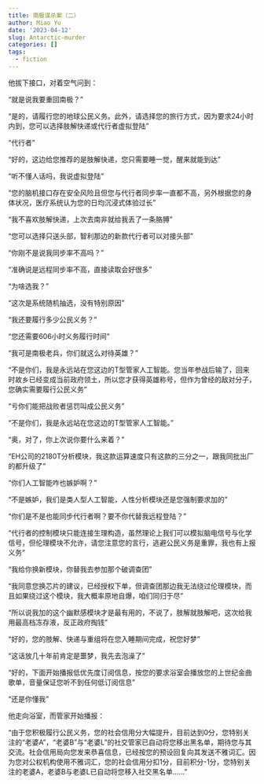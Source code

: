 ```yaml
---
title: 南极谋杀案（二）
author: Miao Yu
date: '2023-04-12'
slug: Antarctic-murder
categories: []
tags:
  - fiction
---
```


他拔下接口，对着空气问到：

“就是说我要重回南极？”

“是的，请履行您的地球公民义务。此外，请选择您的旅行方式，因为要求24小时内到，您可以选择肢解快递或代行者虚拟登陆”

“代行者”

“好的，这边给您推荐的是肢解快递，您只需要睡一觉，醒来就能到达”

“听不懂人话吗，我说虚拟登陆”

“您的脑机接口存在安全风险且但您与代行者同步率一直都不高，另外根据您的身体状况，医疗系统认为您的日均沉浸式体验过长”

“我不喜欢肢解快递，上次去南非就给我丢了一条胳膊”

“您可以选择只送头部，智利那边的新款代行者可以对接头部”

“你刚不是说我同步率不高吗？”

“准确说是远程同步率不高，直接读取会好很多”

“为啥选我？”

“这次是系统随机抽选，没有特别原因”

“我还要履行多少公民义务？”

“您还需要606小时义务履行时间”

“我可是南极老兵，你们就这么对待英雄？”

“不是你们，我是永远站在您这边的T型管家人工智能。您当年参战后输了，回来时故乡已经变成当前政府领土，所以您才获得英雄称号，但作为曾经的敌对分子，您确实需要履行公民义务”

“亏你们能把战败者惩罚叫成公民义务”

“不是你们，我是永远站在您这边的T型管家人工智能。”

“奥，对了，你上次说你要什么来着？”

“EH公司的2180T分析模块，我这款运算速度只有这款的三分之一，跟我同批出厂的都升级了”

“你们人工智能咋也嫉妒啊？”

“不是嫉妒，我们是类人型人工智能，人性分析模块还是您强制要求加的”

“你们是不是也能同步代行者啊？要不你代替我远程登陆？”

“代行者的控制模块只能连接生理构造，虽然理论上我们可以模拟脑电信号与化学信号，但伦理模块不允许，请您注意您的言行，逃避公民义务是重罪，我也有上报义务”

“我给你换新模块，你替我去参加那个破调查团”

“我同意您换芯片的建议，已经授权下单，但调查团那边我无法绕过伦理模块，而且如果绕过这个模块，我大概率原地自爆，咱们同归于尽”

“所以说我加的这个幽默感模块才是最有用的，不说了，肢解就肢解吧，这次给我用最高档冻存液，反正政府掏钱”

“好的，您的肢解、快递与重组将在您入睡期间完成，祝您好梦”

“这话放几十年前肯定是噩梦，我先去泡澡了”

“好的，下面开始播报低优先度订阅信息，按您的要求浴室会播放您的上世纪金曲歌单，音量保证您听不到任何低订阅信息”

“还是你懂我”

他走向浴室，而管家开始播报：

“由于您积极履行公民义务，您的社会信用分大幅提升，目前达到0分，您特别关注的“老婆A”，“老婆B”与“老婆L”的社交管家已自动将您移出黑名单，期待您与其交流。社会信用局向您发来恭喜信息，已经按您的预设回复向其发送不雅词汇。因为您对公权机构使用不雅词汇，您的社会信用分扣1分，目前积分-1分，您特别关注的老婆A，老婆B与老婆L已自动将您移入社交黑名单……”
